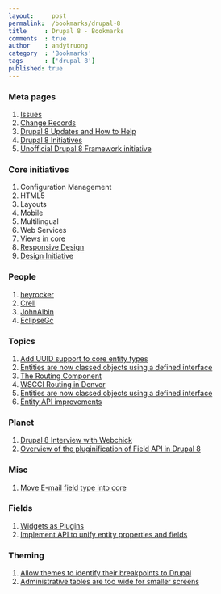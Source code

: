 ```yaml
---
layout:     post
permalink:  /bookmarks/drupal-8
title     : Drupal 8 - Bookmarks
comments  : true
author    : andytruong
category  : 'Bookmarks'
tags      : ['drupal 8']
published: true
---
```


### Meta pages

1. [Issues](http://goo.gl/arbST)
1. [Change Records](http://goo.gl/Lh9mK)
1. [Drupal 8 Updates and How to Help](http://goo.gl/uPg3w)
1. [Drupal 8 Initiatives](http://goo.gl/HdGJ2)
1. [Unofficial Drupal 8 Framework initiative](http://goo.gl/TmnwX)

### Core initiatives

1. Configuration Management
1. HTML5
1. Layouts
1. Mobile
1. Multilingual
1. Web Services
1. [Views in core](http://goo.gl/jTx6g)
1. [Responsive Design](http://drupal.org/node/1701574)
1. [Design Initiative](http://drupal.org/node/1089096)

### People

1. [heyrocker](http://drupal.org/user/128537)
1. [Crell](http://drupal.org/user/26398)
1. [JohnAlbin](http://drupal.org/user/32095)
1. [EclipseGc](http://drupal.org/user/61203)

### Topics

1. [Add UUID support to core entity types](http://drupal.org/node/1637370)
1. [Entities are now classed objects using a defined interface](http://groups.drupal.org/node/235193)
1. [The Routing Component](http://symfony.com/doc/current/components/routing.html)
1. [WSCCI Routing in Denver](http://groups.drupal.org/node/220269)
1. [Entities are now classed objects using a defined interface](http://drupal.org/node/1400186)
1. [Entity API improvements](http://goo.gl/ZJmLq "Issue List")

### Planet

1. [Drupal 8 Interview with Webchick](http://goo.gl/akoyj)
1. [Overview of the pluginification of Field API in Drupal 8](http://goo.gl/hBgCH)

### Misc

1. [Move E-mail field type into core](http://drupal.org/node/1668332)

### Fields

1. [Widgets as Plugins](http://drupal.org/node/1785256)
1. [Implement API to unify entity properties and fields](http://drupal.org/node/1696640)

### Theming

1. [Allow themes to identify their breakpoints to Drupal](http://goo.gl/hGJFK "")
1. [Administrative tables are too wide for smaller screens](http://drupal.org/node/1276908 "")
